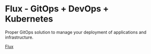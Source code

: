 # Flux - GitOps + DevOps + Kubernetes 
Proper GitOps solution to manage your deployment of applications and infrastructure. 

[Flux](https://fluxcd.io)
